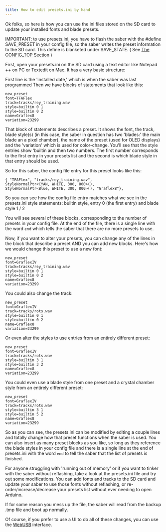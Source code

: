 ```yaml
---
title: How to edit presets.ini by hand
---
```

Ok folks, so here is how you can use the ini files stored on the SD card to update your installed fonts and blade presets.

IMPORTANT: to use presets.ini, you have to flash the saber with the #define SAVE_PRESET in your config file, so the saber writes the preset information to the SD card. This define is blanketed under SAVE_STATE. ( See [The CONFIG_TOP Section](../config/the-config_top-section.html) )

First, open your presets.ini on the SD card using a text editor like Notepad ++ on PC or Textedit on Mac. It has a very basic structure:

First line is the 'installed date,' which is when the saber was last programmed
Then we have blocks of statements that look like this:

    new_preset
    font=TFAFlex
    track=tracks/rey_training.wav
    style=builtin 0 1
    style=builtin 0 2
    name=Graflex8
    variation=23299

That block of statements describes a preset. It shows the font, the track, blade style(s) (in this case, the saber in question has two 'blades:' the main blade an a pixel chamber), the name of the preset (used for OLED displays) and the 'variation' which is used for color-change. You'll see that the style entries show 'builtin and then two numbers. The first number corresponds to the first entry in your presets list and the second is which blade style in that entry should be used.

So for this saber, the config file entry for this preset looks like this:

    { "TFAFlex", "tracks/rey_training.wav",
    StyleNormalPtr<CYAN, WHITE, 300, 800>(),
    StyleNormalPtr<Blue, WHITE, 300, 800>(), "Graflex8"},

So you can see how the config file entry matches what we see in the presets.ini style statements: builtin style, entry 0 (the first entry) and blade style 1 / 2

You will see several of these blocks, corresponding to the number of presets in your config file. At the end of the file, there is a single line with the word `end` which tells the saber that there are no more presets to use.

Now, if you want to alter your presets, you can change any of the lines in the block that describe a preset AND you can add new blocks. Here's how we would change this preset to use a new font:

    new_preset
    font=GraflexIV
    track=tracks/rey_training.wav
    style=builtin 0 1
    style=builtin 0 2
    name=Graflex8
    variation=23299

You could also change the track:

    new_preset
    font=GraflexIV
    track=tracks/rots.wav
    style=builtin 0 1
    style=builtin 0 2
    name=Graflex8
    variation=23299

Or even alter the styles to use entries from an entirely different preset:

    new_preset
    font=GraflexIV
    track=tracks/rots.wav
    style=builtin 3 1
    style=builtin 3 2
    name=Graflex8
    variation=23299

You could even use a blade style from one preset and a crystal chamber style from an entirely different preset:

    new_preset
    font=GraflexIV
    track=tracks/rots.wav
    style=builtin 3 1
    style=builtin 5 2
    name=Graflex8
    variation=23299

So as you can see, the presets.ini can be modified by editing a couple lines and totally change how that preset functions when the saber is used. You can also insert as many preset blocks as you like, so long as they reference the blade styles in your config file and there is a single line at the end of presets.ini with the word `end` to tell the saber that the list of presets is finished.

For anyone struggling with 'running out of memory' or if you want to tinker with the saber without reflashing, take a look at the presets.ini file and try out some modifications. You can add fonts and tracks to the SD card and update your saber to use those fonts without reflashing, or re-order/increase/decrease your presets list without ever needing to open Arduino.

If for some reason you mess up the file, the saber will read from the backup .tmp file and boot up normally.

Of course, if you prefer to use a UI to do all of these changes, you can use the [WebUSB](../webusb.html) interface.
